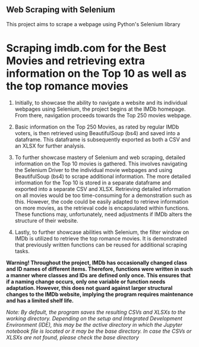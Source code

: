 ## Web Scraping with Selenium
This project aims to scrape a webpage using Python's Selenium library

# Scraping imdb.com for the Best Movies and retrieving extra information on the Top 10 as well as the top romance movies

1. Initially, to showcase the ability to navigate a website and its individual webpages using Selenium, the project begins at the IMDb homepage. From there, navigation proceeds towards the Top 250 movies webpage. 

2. Basic information on the Top 250 Movies, as rated by regular IMDb voters, is then retrieved using BeautifulSoup (bs4) and saved into a dataframe. This dataframe is subsequently exported as both a CSV and an XLSX for further analysis.

3. To further showcase mastery of Selenium and web scraping, detailed information on the Top 10 movies is gathered. This involves navigating the Selenium Driver to the individual movie webpages and using BeautifulSoup (bs4) to scrape additional information. The more detailed information for the Top 10 is stored in a separate dataframe and exported into a separate CSV and XLSX. Retrieving detailed information on all movies would be too time-consuming for a demonstration such as this. However, the code could be easily adapted to retrieve information on more movies, as the retrieval code is encapsulated within functions. These functions may, unfortunately, need adjustments if IMDb alters the structure of their website.

4. Lastly, to further showcase abilities with Selenium, the filter window on IMDb is utilized to retrieve the top romance movies. It is demonstrated that previously written functions can be reused for additional scraping tasks.

**Warning! Throughout the project, IMDb has occasionally changed class and ID names of different items. Therefore, functions were written in such a manner where classes and IDs are defined only once. This ensures that if a naming change occurs, only one variable or function needs adaptation. However, this does not guard against larger structural changes to the IMDb website, implying the program requires maintenance and has a limited shelf life.**

*Note: By default, the program saves the resulting CSVs and XLSXs to the working directory. Depending on the setup and Integrated Development Environment (IDE), this may be the active directory in which the Jupyter notebook file is located or it may be the base directory. In case the CSVs or XLSXs are not found, please check the base directory* 
